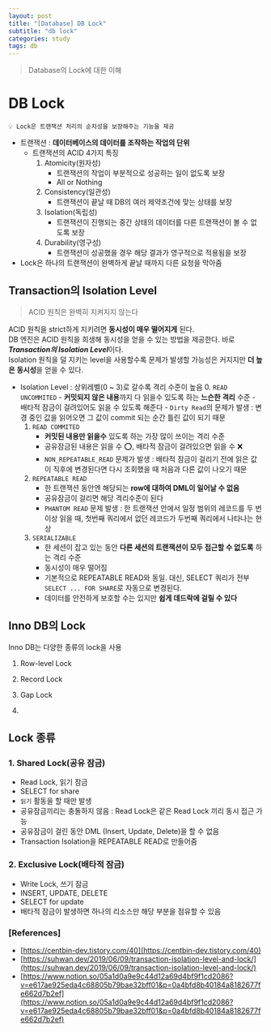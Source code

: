 ```yaml
---
layout: post
title: "[Database] DB Lock"
subtitle: "db lock"
categories: study
tags: db
---
```

> Database의 Lock에 대한 이해  
# DB Lock
```
💡 Lock은 트랜잭션 처리의 순차성을 보장해주는 기능을 제공
```
- 트랜잭션 : **데이터베이스의 데이터를 조작하는 작업의 단위**
    + 트랜잭션의 ACID 4가지 특징
        1. Atomicity(원자성)
            * 트랜잭션의 작업이 부분적으로 성공하는 일이 없도록 보장
            * All or Nothing
        2. Consistency(일관성)
            * 트랜잭션이 끝날 때 DB의 여러 제약조건에 맞는 상태를 보장
        3. Isolation(독립성)
            * 트랜잭션이 진행되는 중간 상태의 데이터를 다른 트랜잭션이 볼 수 없도록 보장
        4. Durability(영구성)
            * 트랜잭션이 성공했을 경우 해당 결과가 영구적으로 적용됨을 보장
- Lock은 하나의 트랜잭션이 완벽하게 끝날 때까지 다른 요청을 막아줌

## Transaction의 Isolation Level
> ACID 원칙은 완벽히 지켜지지 않는다   

ACID 원칙을 strict하게 지키려면 **동시성이 매우 떨어지게** 된다.  
DB 엔진은 ACID 원칙을 희생해 동시성을 얻을 수 있는 방법을 제공한다. 바로 ***Transaction의 Isolation Level***이다.  
Isolation 원칙을 덜 지키는 level을 사용할수록 문제가 발생할 가능성은 커지지만 **더 높은 동시성**을 얻을 수 있다.  

- Isolation Level : 상위레벨(0 ~ 3)로 갈수록 격리 수준이 높음
    0. `READ UNCOMMITED`
        - **커밋되지 않은 내용**까지 다 읽을수 있도록 하는 **느슨한 격리** 수준
        - 배타적 잠금이 걸려있어도 읽을 수 있도록 해준다
        - `Dirty Read`의 문제가 발생 : 변경 중인 값을 읽어오면 그 값이 commit 되는 순간 틀린 값이 되기 때문
    1. `READ COMMITED`
        - **커밋된 내용만 읽을수** 있도록 하는 가장 많이 쓰이는 격리 수준
        - 공유잠금된 내용은 읽을 수 ⭕️, 배타적 잠금이 걸려있으면 읽을 수 ❌
        - `NON_REPEATABLE_READ` 문제가 발생 : 배타적 잠금이 걸리기 전에 읽은 값이 직후에 변경된다면 다시 조회했을 때 처음과 다른 값이 나오기 때문
    2. `REPEATABLE READ`
        - 한 트랜잭션 동안엔 해당되는 **row에 대하여 DML이 일어날 수 없음**
        - 공유잠금이 걸리면 해당 격리수준이 된다
        - `PHANTOM READ` 문제 발생 : 한 트랜잭션 안에서 일정 범위의 레코드를 두 번 이상 읽을 때, 첫번째 쿼리에서 없던 레코드가 두번째 쿼리에서 나타나는 현상
    3. `SERIALIZABLE`
        - 한 세션이 잡고 있는 동안 **다른 세션의 트랜잭션이 모두 접근할 수 없도록** 하는 격리 수준
        - 동시성이 매우 떨어짐
        - 기본적으로 REPEATABLE READ와 동일. 대신, SELECT 쿼리가 전부 `SELECT ... FOR SHARE`로 자동으로 변경된다.
        - 데이터를 안전하게 보호할 수는 있지만 **쉽게 데드락에 걸릴 수 있다**


## Inno DB의 Lock
Inno DB는 다양한 종류의 lock을 사용

1. Row-level Lock

2. Record Lock
3. Gap Lock
4. 


## Lock 종류
### 1. Shared Lock(공유 잠금)
- Read Lock, 읽기 잠금
- SELECT for share
- `읽기` 활동을 할 때만 발생
- 공유잠금끼리는 충돌하지 않음 : Read Lock은 같은 Read Lock 끼리 동시 접근 가능
- 공유잠금이 걸린 동안 DML (Insert, Update, Delete)을 할 수 없음
- Transaction Isolation을 REPEATABLE READ로 만들어줌

### 2. Exclusive Lock(배타적 잠금)
- Write Lock, 쓰기 잠금
- INSERT, UPDATE, DELETE
- SELECT for update
- 배타적 잠금이 발생하면 하나의 리소스만 해당 부분을 점유할 수 있음



### [References]
- [https://centbin-dev.tistory.com/40](https://centbin-dev.tistory.com/40)
- [https://suhwan.dev/2019/06/09/transaction-isolation-level-and-lock/](https://suhwan.dev/2019/06/09/transaction-isolation-level-and-lock/)
- [https://www.notion.so/05a1d0a9e9c44d12a69d4bf9f1cd2086?v=e617ae925eda4c68805b79bae32bff01&p=0a4bfd8b40184a8182677fe662d7b2ef](https://www.notion.so/05a1d0a9e9c44d12a69d4bf9f1cd2086?v=e617ae925eda4c68805b79bae32bff01&p=0a4bfd8b40184a8182677fe662d7b2ef)